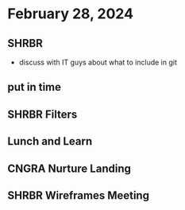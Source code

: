 # February 28, 2024

## SHRBR
- discuss with IT guys about what to include in git

## put in time

## SHRBR Filters

## Lunch and Learn

## CNGRA Nurture Landing

## SHRBR Wireframes Meeting

